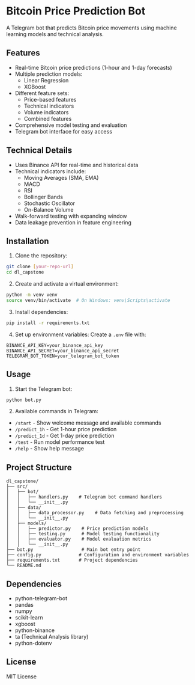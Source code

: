 # Bitcoin Price Prediction Bot

A Telegram bot that predicts Bitcoin price movements using machine learning models and technical analysis.

## Features

- Real-time Bitcoin price predictions (1-hour and 1-day forecasts)
- Multiple prediction models:
  - Linear Regression
  - XGBoost
- Different feature sets:
  - Price-based features
  - Technical indicators
  - Volume indicators
  - Combined features
- Comprehensive model testing and evaluation
- Telegram bot interface for easy access

## Technical Details

- Uses Binance API for real-time and historical data
- Technical indicators include:
  - Moving Averages (SMA, EMA)
  - MACD
  - RSI
  - Bollinger Bands
  - Stochastic Oscillator
  - On-Balance Volume
- Walk-forward testing with expanding window
- Data leakage prevention in feature engineering

## Installation

1. Clone the repository:
```bash
git clone [your-repo-url]
cd dl_capstone
```

2. Create and activate a virtual environment:
```bash
python -m venv venv
source venv/bin/activate  # On Windows: venv\Scripts\activate
```

3. Install dependencies:
```bash
pip install -r requirements.txt
```

4. Set up environment variables:
Create a `.env` file with:
```
BINANCE_API_KEY=your_binance_api_key
BINANCE_API_SECRET=your_binance_api_secret
TELEGRAM_BOT_TOKEN=your_telegram_bot_token
```

## Usage

1. Start the Telegram bot:
```bash
python bot.py
```

2. Available commands in Telegram:
- `/start` - Show welcome message and available commands
- `/predict_1h` - Get 1-hour price prediction
- `/predict_1d` - Get 1-day price prediction
- `/test` - Run model performance test
- `/help` - Show help message

## Project Structure

```
dl_capstone/
├── src/
│   ├── bot/
│   │   ├── handlers.py    # Telegram bot command handlers
│   │   └── __init__.py
│   ├── data/
│   │   ├── data_processor.py    # Data fetching and preprocessing
│   │   └── __init__.py
│   ├── models/
│   │   ├── predictor.py    # Price prediction models
│   │   ├── testing.py      # Model testing functionality
│   │   ├── evaluator.py    # Model evaluation metrics
│   │   └── __init__.py
├── bot.py                  # Main bot entry point
├── config.py              # Configuration and environment variables
├── requirements.txt       # Project dependencies
└── README.md
```

## Dependencies

- python-telegram-bot
- pandas
- numpy
- scikit-learn
- xgboost
- python-binance
- ta (Technical Analysis library)
- python-dotenv

## License

MIT License 